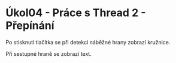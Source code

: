 # Úkol04 - Práce s Thread 2 - Přepínání

Po stisknutí tlačítka se při detekci náběžné hrany zobrazí kružnice.

Při sestupné hraně se zobrazí text.